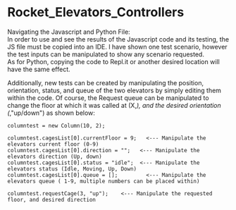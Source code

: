 # Rocket_Elevators_Controllers
Navigating the Javascript and Python File: <br>
In order to use and see the results of the Javascript code and its testing, the JS file must be copied into an IDE.
I have shown one test scenario, however the test inputs can be manipulated to show any scenario requested.<br>
As for Python, copying the code to Repl.it or another desired location will have the same effect. 
<br>


Additionally, new tests can be created by manipulating the position, orientation, status, and queue of the two
elevators by simply editing them within the code. Of course, the Request queue can be manipulated to change the
floor at which it was called at (X,_), and the desired orientation (_,"up/down") as shown below:


	
	columntest = new Column(10, 2);

	columntest.cagesList[0].currentFloor = 9;   <--- Manipulate the elevators current floor (0-9)
    columntest.cagesList[0].direction = "";   <--- Manipulate the elevators direction (Up, down)
    columntest.cagesList[0].status = "idle";  <--- Manipulate the elevators status (Idle, Moving, Up, Down)
	columntest.cagesList[0].queue = [];         <--- Manipulate the elevators queue ( 1-9, multiple numbers can be placed within)

	columntest.requestCage(3, "up");    <--- Manipulate the requested floor, and desired direction




